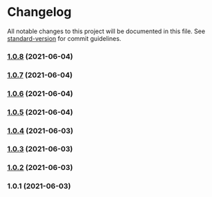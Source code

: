 # Changelog

All notable changes to this project will be documented in this file. See [standard-version](https://github.com/conventional-changelog/standard-version) for commit guidelines.

### [1.0.8](https://github.com/atomicwd/vexed/compare/v1.0.7...v1.0.8) (2021-06-04)

### [1.0.7](https://github.com/atomicwd/vexed/compare/v1.0.6...v1.0.7) (2021-06-04)

### [1.0.6](https://github.com/atomicwd/vexed/compare/v1.0.5...v1.0.6) (2021-06-04)

### [1.0.5](https://github.com/atomicwd/vexed/compare/v1.0.4...v1.0.5) (2021-06-04)

### [1.0.4](https://github.com/atomicwd/vexed/compare/v1.0.3...v1.0.4) (2021-06-03)

### [1.0.3](https://github.com/atomicwd/vexed/compare/v1.0.2...v1.0.3) (2021-06-03)

### [1.0.2](https://github.com/atomicwd/vexed/compare/v1.0.1...v1.0.2) (2021-06-03)

### 1.0.1 (2021-06-03)
